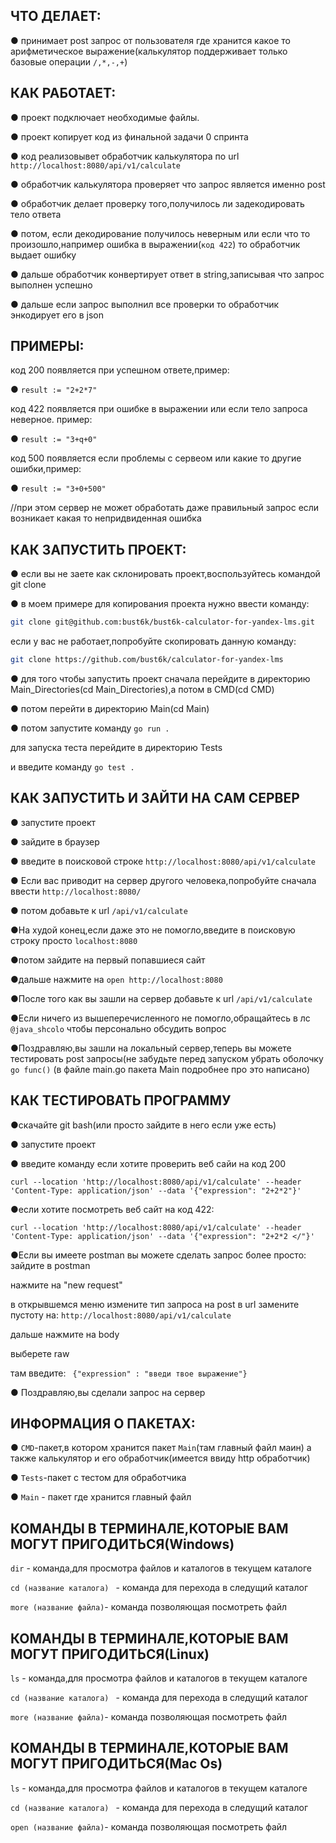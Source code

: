 ﻿## ЧТО ДЕЛАЕТ:

● принимает post запрос от
пользователя где хранится какое то арифметическое выражение(калькулятор поддерживает только базовые операции ```/,*,-,+```)


## КАК РАБОТАЕТ:

● проект подключает необходимые файлы.

● проект копирует код из финальной задачи 0 спринта

● код реализовывет обработчик калькулятора по url    ```http://localhost:8080/api/v1/calculate```


● обработчик калькулятора проверяет что запрос является именно post

● обработчик делает проверку того,получилось ли задекодировать тело ответа

● потом, если декодирование получилось неверным или если что то произошло,например ошибка в выражении(```код 422```) то обработчик выдает ошибку

● дальше обработчик конвертирует ответ в string,записывая что запрос 
выполнен успешно

● дальше если запрос выполнил все проверки то обработчик энкодирует его в json



## ПРИМЕРЫ:

код 200 появляется при успешном ответе,пример:

● ```result := "2+2*7"```


код 422 появляется при ошибке в выражении или если тело запроса неверное. пример:

● ```result := "3+q+0"```


код 500 появляется если проблемы с сервеом или какие то другие ошибки,пример:

● ```result := "3+0+500"```

//при этом сервер не может обработать даже правильный запрос если возникает  какая то непридвиденная ошибка


## КАК ЗАПУСТИТЬ ПРОЕКТ: 

● если вы не заете как склонировать проект,воспользуйтесь командой git clone

 ● в моем примере для копирования проекта нужно ввести команду:
 
 ```bash
git clone git@github.com:bust6k/bust6k-calculator-for-yandex-lms.git
```
если у вас не работает,попробуйте скопировать данную команду:
```bash
git clone https://github.com/bust6k/calculator-for-yandex-lms

```


● для того чтобы запустить проект сначала перейдите в директорию Main_Directories(cd Main_Directories),а потом в  CMD(cd CMD)

● потом перейти в директорию Main(cd Main)

● потом запустите команду ```go run .```

для запуска теста перейдите в директорию Tests 

и введите команду ```go test .```

## КАК ЗАПУСТИТЬ И ЗАЙТИ НА САМ СЕРВЕР
● запустите проект

● зайдите в браузер

● введите в поисковой строке 
```http://localhost:8080/api/v1/calculate```

● Если вас приводит на сервер другого человека,попробуйте сначала ввести ```http://localhost:8080/```

● потом добавьте к url ```/api/v1/calculate```

●На худой конец,если даже это не помогло,введите в поисковую строку просто ```localhost:8080```

●потом зайдите на первый попавшиеся сайт

●дальше нажмите на ```open http://localhost:8080```

●После того как вы зашли на сервер добавьте к url ```/api/v1/calculate```

●Если ничего из вышеперечисленного не помогло,обращайтесь в лс ```@java_shcolo``` чтобы персонально обсудить вопрос

●Поздравляю,вы зашли на локальный сервер,теперь вы можете тестировать post запросы(не забудьте перед запуском убрать оболочку ```go func()``` (в файле main.go пакета Main подробнее про это написано)


## КАК ТЕСТИРОВАТЬ ПРОГРАММУ

●скачайте git bash(или просто зайдите в него если уже есть)

● запустите проект

● введите команду  если хотите проверить веб сайи на код 200
 
```curl --location 'http://localhost:8080/api/v1/calculate' --header 'Content-Type: application/json' --data '{"expression": "2+2*2"}'```

●если хотите посмотреть веб сайт на код 422:

```curl --location 'http://localhost:8080/api/v1/calculate' --header 'Content-Type: application/json' --data '{"expression": "2+2*2 </"}'```

●Если вы имеете postman вы можете сделать запрос более просто:
 зайдите в postman

нажмите на "new request"

в открывшемся меню измените тип запроса на post
в url замените пустоту на:  ```http://localhost:8080/api/v1/calculate```

дальше нажмите на body

выберете raw

там введите: ``` {"expression" : "введи твое выражение"}```

● Поздравляю,вы сделали запрос на сервер

##  ИНФОРМАЦИЯ О ПАКЕТАХ:



● ```CMD```-пакет,в котором хранится  пакет ```Main```(там главный файл маин) а также калькулятор и его обработчик(имеется ввиду http обработчик)

● ```Tests```-пакет с тестом для обработчика

● ```Main``` - пакет где хранится главный файл


## КОМАНДЫ В ТЕРМИНАЛЕ,КОТОРЫЕ ВАМ МОГУТ ПРИГОДИТЬСЯ(Windows)

```dir``` - команда,для просмотра файлов  и каталогов в текущем каталоге

```cd (название каталога) ``` - команда для перехода в следущий каталог

```more (название файла)```- команда позволяющая посмотреть файл

## КОМАНДЫ В ТЕРМИНАЛЕ,КОТОРЫЕ ВАМ МОГУТ ПРИГОДИТЬСЯ(Linux)
```ls``` - команда,для просмотра файлов  и каталогов в текущем каталоге

```cd (название каталога) ``` - команда для перехода в следущий каталог

```more (название файла)```- команда позволяющая посмотреть файл

## КОМАНДЫ В ТЕРМИНАЛЕ,КОТОРЫЕ ВАМ МОГУТ ПРИГОДИТЬСЯ(Mac Os)
```ls``` - команда,для просмотра файлов  и каталогов в текущем каталоге

```cd (название каталога) ``` - команда для перехода в следущий каталог


```open (название файла)```- команда позволяющая посмотреть файл








